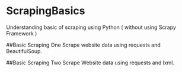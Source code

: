 # ScrapingBasics
Understanding basic of scraping using Python ( without using Scrapy Framework )

##Basic Scraping One
Scrape website data using requests and BeautifulSoup.

##Basic Scraping Two
Scrape Website data using requests and lxml.

